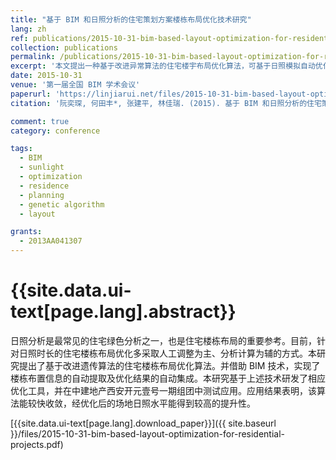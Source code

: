 ```yaml
---
title: "基于 BIM 和日照分析的住宅策划方案楼栋布局优化技术研究"
lang: zh
ref: publications/2015-10-31-bim-based-layout-optimization-for-residential-projects
collection: publications
permalink: /publications/2015-10-31-bim-based-layout-optimization-for-residential-projects
excerpt: '本文提出一种基于改进异常算法的住宅楼宇布局优化算法，可基于日照模拟自动优化楼宇布局，算法具有收敛快、效率高的特点'
date: 2015-10-31
venue: '第一届全国 BIM 学术会议'
paperurl: 'https://linjiarui.net/files/2015-10-31-bim-based-layout-optimization-for-residential-projects.pdf'
citation: '阮奕琛, 何田丰*, 张建平, 林佳瑞. (2015). 基于 BIM 和日照分析的住宅策划方案楼栋布局优化技术研究. <i>第一届全国 BIM 学术会议论文集</i>. 中国, 北京.'

comment: true
category: conference

tags: 
  - BIM
  - sunlight
  - optimization
  - residence
  - planning
  - genetic algorithm
  - layout

grants:
  - 2013AA041307
---
```



{{site.data.ui-text[page.lang].abstract}}
====

日照分析是最常见的住宅绿色分析之一，也是住宅楼栋布局的重要参考。目前，针对日照时长的住宅楼栋布局优化多采取人工调整为主、分析计算为辅的方式。本研究提出了基于改进遗传算法的住宅楼栋布局优化算法。并借助 BIM 技术，实现了楼栋布置信息的自动提取及优化结果的自动集成。本研究基于上述技术研发了相应优化工具，并在中建地产西安开元壹号一期组团中测试应用。应用结果表明，该算法能较快收敛，经优化后的场地日照水平能得到较高的提升性。

[{{site.data.ui-text[page.lang].download_paper}}]({{ site.baseurl }}/files/2015-10-31-bim-based-layout-optimization-for-residential-projects.pdf)
